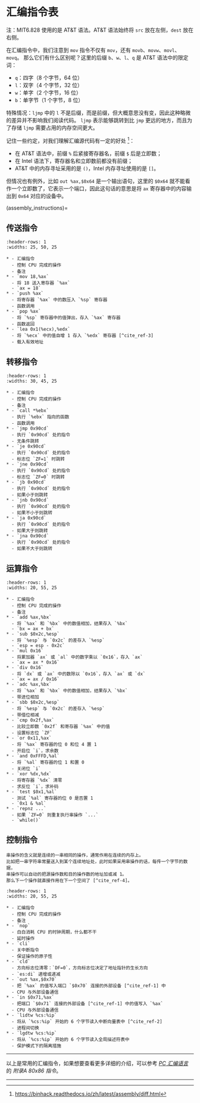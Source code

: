 # 汇编指令表

注：MIT6.828 使用的是 AT&T 语法。AT&T 语法始终将 `src` 放在左侧，`dest` 放在右侧。

在汇编指令中，我们注意到 `mov` 指令不仅有 `mov`，还有 `movb`、`movw`、`movl`、`movq`。
那么它们有什么区别呢？这里的后缀 `b`、`w`、`l`、`q` 是 AT&T 语法中的限定词：

- `q`：四字（8 个字节，64 位）
- `l`：双字（4 个字节，32 位）
- `w`：单字（2 个字节，16 位）
- `b`：单字节（1 个字节，8 位）

特殊情况：`ljmp` 中的 `l` 不是后缀，而是前缀，但大概意思没有变，因此这种略微的差异并不影响我们阅读代码。
`ljmp` 表示能够跳转到比 `jmp` 更远的地方，而且为了存储 `ljmp` 需要占用的内存空间更大。

记住一些约定，对我们理解汇编源代码有一定的好处 [^cite_ref-5]：

- 在 AT&T 语法中，前缀 `%` 后紧接寄存器名，前缀 `$` 后是立即数；
- 在 Intel 语法下，寄存器名和立即数前都没有前缀；
- AT&T 中的内存寻址采用的是 `()`，Intel 内存寻址使用的是 `[]`。

但情况也有例外，比如 `out %ax,$0x64` 是一个输出语句，这里的 `$0x64`
就不能看作一个立即数了，它表示一个端口，因此这句话的意思是将 `ax` 寄存器中的内容输出到
`0x64` 对应的设备中。

(assembly_instructions)=

## 传送指令

```{list-table}
:header-rows: 1
:widths: 25, 50, 25

* - 汇编指令
  - 控制 CPU 完成的操作
  - 备注
* - `mov 18,%ax`
  - 将 18 送入寄存器 `%ax`
  - `ax = 18`
* - `push %ax`
  - 将寄存器 `%ax` 中的数压入 `%sp` 寄存器
  - 函数调用
* - `pop %ax`
  - 将 `%sp` 寄存器中的值弹出，存入 `%ax` 寄存器
  - 函数返回
* - `lea 0x1(%ecx),%edx`
  - 将 `%ecx` 中的值自增 1 存入 `%edx` 寄存器 [^cite_ref-3]
  - 载入有效地址
```

## 转移指令

```{list-table}
:header-rows: 1
:widths: 30, 45, 25

* - 汇编指令
  - 控制 CPU 完成的操作
  - 备注
* - `call *%ebx`
  - 执行 `%ebx` 指向的函数
  - 函数调用
* - `jmp 0x90cd`
  - 执行 `0x90cd` 处的指令
  - 无条件跳转
* - `je 0x90cd`
  - 执行 `0x90cd` 处的指令
  - 标志位 `ZF=1` 时跳转
* - `jne 0x90cd`
  - 执行 `0x90cd` 处的指令
  - 标志位 `ZF=0` 时跳转
* - `jb 0x90cd`
  - 执行 `0x90cd` 处的指令
  - 如果小于则跳转
* - `jnb 0x90cd`
  - 执行 `0x90cd` 处的指令
  - 如果不小于则跳转
* - `ja 0x90cd`
  - 执行 `0x90cd` 处的指令
  - 如果大于则跳转
* - `jna 0x90cd`
  - 执行 `0x90cd` 处的指令
  - 如果不大于则跳转
```

## 运算指令

```{list-table}
:header-rows: 1
:widths: 20, 55, 25

* - 汇编指令
  - 控制 CPU 完成的操作
  - 备注
* - `add %ax,%bx`
  - 将 `%ax` 和 `%bx` 中的数值相加，结果存入 `%bx`
  - `bx = ax + bx`
* - `sub $0x2c,%esp`
  - 将 `%esp` 与 `0x2c` 的差存入 `%esp`
  - `esp = esp - 0x2c`
* - `mul 0x16`
  - 将累加器 `ax` 或 `al` 中的数字乘以 `0x16`，存入 `ax`
  - `ax = ax * 0x16`
* - `div 0x16`
  - 将 `dx` 或 `ax` 中的数除以 `0x16`，存入 `ax` 或 `dx`
  - `ax = ax / 0x16`
* - `adc %ax,%bx`
  - 将 `%ax` 和 `%bx` 中的数值相加，结果存入 `%bx`
  - 带进位相加
* - `sbb $0x2c,%esp`
  - 将 `%esp` 与 `0x2c` 的差存入 `%esp`
  - 带借位相减
* - `cmp 0x2f,%ax`
  - 比较立即数 `0x2f` 和寄存器 `%ax` 中的值
  - 设置标志位 `ZF`
* - `or 0x11,%ax`
  - 将 `%ax` 寄存器的位 0 和位 4 置 1
  - 开启位 `i`，求余数
* - `and 0xFFFD,%al`
  - 将 `%al` 寄存器的位 1 和置 0
  - 关闭位 `i`
* - `xor %dx,%dx`
  - 将寄存器 `%dx` 清零
  - 求反位 `i`，求补码
* - `test $0x1,%al`
  - 测试 `%al` 寄存器的位 0 是否置 1
  - `0x1 & %al`
* - `repnz ...`
  - 如果 `ZF=0` 则重复执行串操作 `...`
  - `while()`
```

## 控制指令

```{note}
串操作的含义就是连续的一串相同的操作，通常作用在连续的内存上。
比如把一串字符串常量送入到某个连续地址处，此时如果采用串操作的话，每传一个字节的数据，
串操作可以自动的把源操作数和目的操作数的地址加或减 1。
那么下一个操作就直接作用在下一个空间了 [^cite_ref-4]。
```

```{list-table}
:header-rows: 1
:widths: 20, 55, 25

* - 汇编指令
  - 控制 CPU 完成的操作
  - 备注
* - `nop`
  - 白白消耗 CPU 的时钟周期，什么都不干
  - 延时操作
* - `cli`
  - 关中断指令
  - 保证操作的原子性
* - `cld`
  - 方向标志位清零：`DF=0`，方向标志位决定了地址指针的生长方向
  - `es:di` 递增或递减
* - `out %ax,$0x70`
  - 把 `%ax` 的值写入端口 `$0x70` 连接的外部设备 [^cite_ref-1] 中
  - CPU 与外部设备通信
* - `in $0x71,%ax`
  - 把端口 `$0x71` 连接的外部设备 [^cite_ref-1] 中的值写入 `%ax`
  - CPU 与外部设备通信
* - `lidtw %cs:%ip`
  - 将从 `%cs:%ip` 开始的 6 个字节读入中断向量表中 [^cite_ref-2]
  - 进程间切换
* - `lgdtw %cs:%ip`
  - 将从 `%cs:%ip` 开始的 6 个字节读入全局描述符表中
  - 保护模式下的隔离措施
```

---

以上是常用的汇编指令，如果想要查看更多详细的介绍，可以参考
_[PC 汇编语言](https://kdocs.cn/l/cq5FqOlocImF)_ 的 _附录A 80x86 指令_。

---

[^cite_ref-1]: <https://bochs.sourceforge.io/techspec/PORTS.LST>

[^cite_ref-2]: <http://wiki.osdev.org/Interrupt_Descriptor_Table>

[^cite_ref-3]: <http://adam8157.info/blog/2011/01/interesting-opcode-lea>

[^cite_ref-4]: <https://www.cnblogs.com/fatsheep9146/p/5115086.html>

[^cite_ref-5]: <https://binhack.readthedocs.io/zh/latest/assembly/diff.html>
